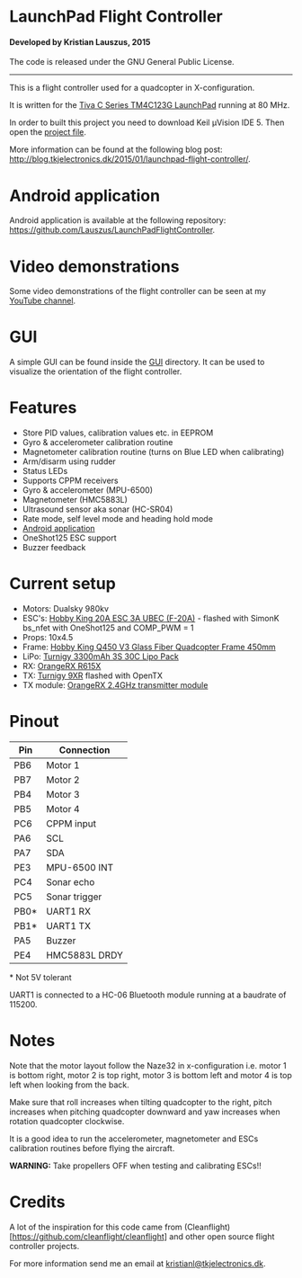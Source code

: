 # LaunchPad Flight Controller
#### Developed by Kristian Lauszus, 2015

The code is released under the GNU General Public License.
_________

This is a flight controller used for a quadcopter in X-configuration.

It is written for the [Tiva C Series TM4C123G LaunchPad](http://www.ti.com/tool/EK-TM4C123GXL) running at 80 MHz.

In order to built this project you need to download Keil µVision IDE 5. Then open the [project file](LaunchPadFlightController.uvprojx).

More information can be found at the following blog post: <http://blog.tkjelectronics.dk/2015/01/launchpad-flight-controller/>.

# Android application

Android application is available at the following repository: <https://github.com/Lauszus/LaunchPadFlightController>.

# Video demonstrations

Some video demonstrations of the flight controller can be seen at my [YouTube channel](https://www.youtube.com/playlist?list=PLRBI0ZWd8RfBnD1IZzrBdREjrzRAjWMqg).

# GUI

A simple GUI can be found inside the [GUI](GUI) directory. It can be used to visualize the orientation of the flight controller.

# Features

* Store PID values, calibration values etc. in EEPROM
* Gyro & accelerometer calibration routine
* Magnetometer calibration routine (turns on Blue LED when calibrating)
* Arm/disarm using rudder
* Status LEDs
* Supports CPPM receivers
* Gyro & accelerometer (MPU-6500)
* Magnetometer (HMC5883L)
* Ultrasound sensor aka sonar (HC-SR04)
* Rate mode, self level mode and heading hold mode
* [Android application](https://github.com/Lauszus/LaunchPadFlightControllerAndroid)
* OneShot125 ESC support
* Buzzer feedback

# Current setup

* Motors: Dualsky 980kv
* ESC's: [Hobby King 20A ESC 3A UBEC (F-20A)](http://hobbyking.com/hobbyking/store/uh_viewItem.asp?idProduct=37253) - flashed with SimonK bs_nfet with OneShot125 and COMP_PWM = 1
* Props: 10x4.5
* Frame: [Hobby King Q450 V3 Glass Fiber Quadcopter Frame 450mm](http://hobbyking.com/hobbyking/store/__49725__Q450_V3_Glass_Fiber_Quadcopter_Frame_450mm_Integrated_PCB_Version.html)
* LiPo: [Turnigy 3300mAh 3S 30C Lipo Pack](http://hobbyking.com/hobbyking/store/uh_viewItem.asp?idProduct=35870)
* RX: [OrangeRX R615X](http://www.hobbyking.com/hobbyking/store/__46632__OrangeRx_R615X_Spektrum_JR_DSM2_DSMX_Compatible_6Ch_2_4GHz_Receiver_w_CPPM.html)
* TX: [Turnigy 9XR](http://www.hobbyking.com/hobbyking/store/__31544__Turnigy_9XR_Transmitter_Mode_2_No_Module_.html) flashed with OpenTX
* TX module: [OrangeRX 2.4GHz transmitter module](http://hobbyking.com/hobbyking/store/__24656__OrangeRX_DSMX_DSM2_2_4Ghz_Transmitter_Module_JR_Turnigy_compatible_.html)

# Pinout

| Pin  |    Connection  |
|------|----------------|
| PB6  |     Motor 1    |
| PB7  |     Motor 2    |
| PB4  |     Motor 3    |
| PB5  |     Motor 4    |
| PC6  |    CPPM input  |
| PA6  |      SCL       |
| PA7  |      SDA       |
| PE3  |  MPU-6500 INT  |
| PC4  |   Sonar echo   |
| PC5  |  Sonar trigger |
| PB0* |    UART1 RX    |
| PB1* |    UART1 TX    |
| PA5  |     Buzzer     |
| PE4  |  HMC5883L DRDY |

\* Not 5V tolerant

UART1 is connected to a HC-06 Bluetooth module running at a baudrate of 115200.

# Notes

Note that the motor layout follow the Naze32 in x-configuration i.e. motor 1 is bottom right, motor 2 is top right, motor 3 is bottom left and motor 4 is top left when looking from the back.

Make sure that roll increases when tilting quadcopter to the right, pitch increases when pitching quadcopter downward and yaw increases when rotation quadcopter clockwise.

It is a good idea to run the accelerometer, magnetometer and ESCs calibration routines before flying the aircraft.

__WARNING:__ Take propellers OFF when testing and calibrating ESCs!!

# Credits

A lot of the inspiration for this code came from (Cleanflight)[https://github.com/cleanflight/cleanflight] and other open source flight controller projects.

For more information send me an email at <kristianl@tkjelectronics.dk>.